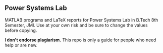 ## Power Systems Lab
MATLAB programs and LaTeX reports for Power Systems Lab in B.Tech 8th Semester, JMI.
Use at your own risk and be sure to change the values before copying.

**I don't endorse plagiarism.** This repo is only a guide for people who need help or are new.
